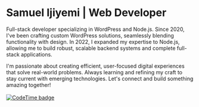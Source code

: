 Samuel Ijiyemi | Web Developer
============================
Full-stack developer specializing in WordPress and Node.js. Since 2020, I've been crafting custom WordPress solutions, seamlessly blending functionality with design. In 2022, I expanded my expertise to Node.js, allowing me to build robust, scalable backend systems and complete full-stack applications.

I'm passionate about creating efficient, user-focused digital experiences that solve real-world problems. Always learning and refining my craft to stay current with emerging technologies.
Let's connect and build something amazing together!
<br />
<br />
[![CodeTime badge](https://img.shields.io/endpoint?style=for-the-badge&url=https%3A%2F%2Fapi.codetime.dev%2Fshield%3Fid%3D23945%26project%3D%26in%3D0)](https://codetime.dev)
